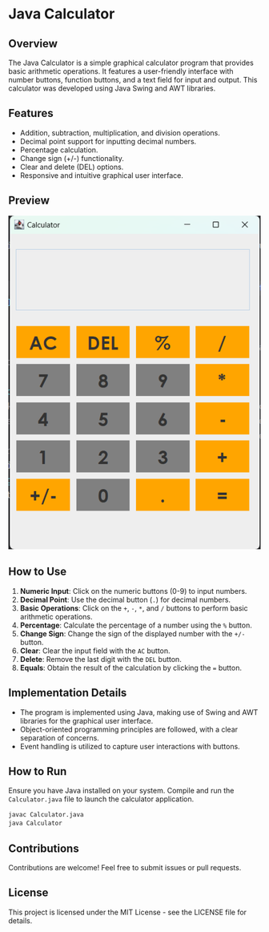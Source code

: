 # Java Calculator

## Overview

The Java Calculator is a simple graphical calculator program that provides basic arithmetic operations. It features a user-friendly interface with number buttons, function buttons, and a text field for input and output. This calculator was developed using Java Swing and AWT libraries.

## Features

- Addition, subtraction, multiplication, and division operations.
- Decimal point support for inputting decimal numbers.
- Percentage calculation.
- Change sign (+/-) functionality.
- Clear and delete (DEL) options.
- Responsive and intuitive graphical user interface.

## Preview

![Calculator Preview](preview.png)

## How to Use

1. **Numeric Input**: Click on the numeric buttons (0-9) to input numbers.
2. **Decimal Point**: Use the decimal button (`.`) for decimal numbers.
3. **Basic Operations**: Click on the `+`, `-`, `*`, and `/` buttons to perform basic arithmetic operations.
4. **Percentage**: Calculate the percentage of a number using the `%` button.
5. **Change Sign**: Change the sign of the displayed number with the `+/-` button.
6. **Clear**: Clear the input field with the `AC` button.
7. **Delete**: Remove the last digit with the `DEL` button.
8. **Equals**: Obtain the result of the calculation by clicking the `=` button.

## Implementation Details

- The program is implemented using Java, making use of Swing and AWT libraries for the graphical user interface.
- Object-oriented programming principles are followed, with a clear separation of concerns.
- Event handling is utilized to capture user interactions with buttons.

## How to Run

Ensure you have Java installed on your system. Compile and run the `Calculator.java` file to launch the calculator application.

```bash
javac Calculator.java
java Calculator
```

## Contributions

Contributions are welcome! Feel free to submit issues or pull requests.

## License

This project is licensed under the MIT License - see the LICENSE file for details.

